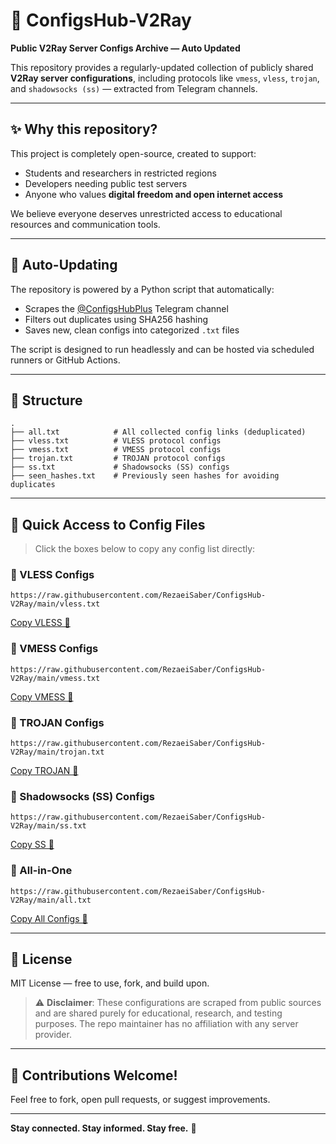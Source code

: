 # 📡 ConfigsHub-V2Ray

**Public V2Ray Server Configs Archive — Auto Updated**

This repository provides a regularly-updated collection of publicly shared **V2Ray server configurations**, including protocols like `vmess`, `vless`, `trojan`, and `shadowsocks (ss)` — extracted from Telegram channels.

---

## ✨ Why this repository?

This project is completely open-source, created to support:

* Students and researchers in restricted regions
* Developers needing public test servers
* Anyone who values **digital freedom and open internet access**

We believe everyone deserves unrestricted access to educational resources and communication tools.

---

## 🔄 Auto-Updating

The repository is powered by a Python script that automatically:

* Scrapes the [@ConfigsHubPlus](https://t.me/ConfigsHubPlus) Telegram channel
* Filters out duplicates using SHA256 hashing
* Saves new, clean configs into categorized `.txt` files

The script is designed to run headlessly and can be hosted via scheduled runners or GitHub Actions.

---

## 📁 Structure

```
.
├── all.txt            # All collected config links (deduplicated)
├── vless.txt          # VLESS protocol configs
├── vmess.txt          # VMESS protocol configs
├── trojan.txt         # TROJAN protocol configs
├── ss.txt             # Shadowsocks (SS) configs
├── seen_hashes.txt    # Previously seen hashes for avoiding duplicates

```

---

## 🚀 Quick Access to Config Files

> Click the boxes below to copy any config list directly:

### 🔹 VLESS Configs

```
https://raw.githubusercontent.com/RezaeiSaber/ConfigsHub-V2Ray/main/vless.txt
```

[Copy VLESS 🔗](https://raw.githubusercontent.com/RezaeiSaber/ConfigsHub-V2Ray/main/vless.txt)

### 🔹 VMESS Configs

```
https://raw.githubusercontent.com/RezaeiSaber/ConfigsHub-V2Ray/main/vmess.txt
```

[Copy VMESS 🔗](https://raw.githubusercontent.com/RezaeiSaber/ConfigsHub-V2Ray/main/vmess.txt)

### 🔹 TROJAN Configs

```
https://raw.githubusercontent.com/RezaeiSaber/ConfigsHub-V2Ray/main/trojan.txt
```

[Copy TROJAN 🔗](https://raw.githubusercontent.com/RezaeiSaber/ConfigsHub-V2Ray/main/trojan.txt)

### 🔹 Shadowsocks (SS) Configs

```
https://raw.githubusercontent.com/RezaeiSaber/ConfigsHub-V2Ray/main/ss.txt
```

[Copy SS 🔗](https://raw.githubusercontent.com/RezaeiSaber/ConfigsHub-V2Ray/main/ss.txt)

### 🔹 All-in-One

```
https://raw.githubusercontent.com/RezaeiSaber/ConfigsHub-V2Ray/main/all.txt
```

[Copy All Configs 🔗](https://raw.githubusercontent.com/RezaeiSaber/ConfigsHub-V2Ray/main/all.txt)

---

## 📜 License

MIT License — free to use, fork, and build upon.

> ⚠️ **Disclaimer**: These configurations are scraped from public sources and are shared purely for educational, research, and testing purposes. The repo maintainer has no affiliation with any server provider.

---

## 🤝 Contributions Welcome!

Feel free to fork, open pull requests, or suggest improvements.

---

**Stay connected. Stay informed. Stay free.** 💙
